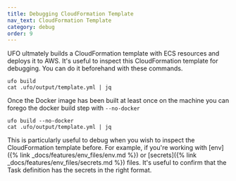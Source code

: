 ```yaml
---
title: Debugging CloudFormation Template
nav_text: CloudFormation Template
category: debug
order: 9
---
```


UFO ultmately builds a CloudFormation template with ECS resources and deploys it to AWS. It's useful to inspect this CloudFormation template for debugging. You can do it beforehand with these commands.

    ufo build
    cat .ufo/output/template.yml | jq

Once the Docker image has been built at least once on the machine you can forego the docker build step with `--no-docker`

    ufo build --no-docker
    cat .ufo/output/template.yml | jq

This is particularly useful to debug when you wish to inspect the CloudFormation template before. For example, if you're working with [env]({% link _docs/features/env_files/env.md %}) or [secrets]({% link _docs/features/env_files/secrets.md %}) files. It's useful to confirm that the Task definition has the secrets in the right format.
